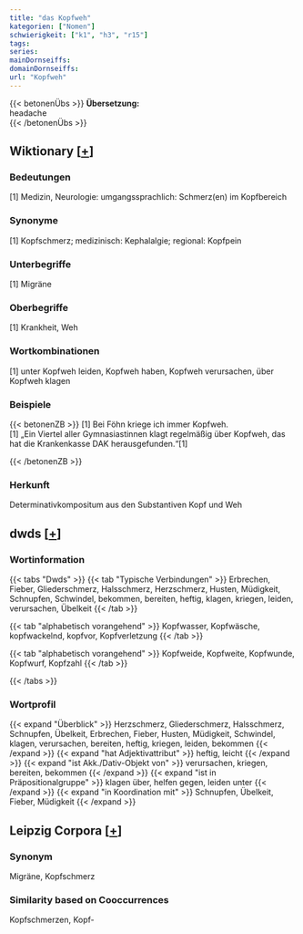 ```yaml
---
title: "das Kopfweh"
kategorien: ["Nomen"]
schwierigkeit: ["k1", "h3", "r15"]
tags:
series:
mainDornseiffs:
domainDornseiffs:
url: "Kopfweh"
---
```


{{< betonenÜbs >}}
**Übersetzung:**  
headache  
{{< /betonenÜbs >}}

## Wiktionary [[+](https://de.wiktionary.org/wiki/Kopfweh)]

### Bedeutungen
[1] Medizin, Neurologie: umgangssprachlich: Schmerz(en) im Kopfbereich  

### Synonyme
[1] Kopfschmerz; medizinisch: Kephalalgie; regional: Kopfpein  

### Unterbegriffe
[1] Migräne  

### Oberbegriffe
[1] Krankheit, Weh  

### Wortkombinationen
[1] unter Kopfweh leiden, Kopfweh haben, Kopfweh verursachen, über Kopfweh klagen  

### Beispiele
{{< betonenZB >}}
[1] Bei Föhn kriege ich immer Kopfweh.  
[1] „Ein Viertel aller Gymnasiastinnen klagt regelmäßig über Kopfweh, das hat die Krankenkasse DAK herausgefunden.“[1]  

{{< /betonenZB >}}
### Herkunft
Determinativkompositum aus den Substantiven Kopf und Weh  



## dwds [[+](https://www.dwds.de/wb/Kopfweh)]

### Wortinformation
{{< tabs "Dwds" >}}
{{< tab "Typische Verbindungen" >}}
Erbrechen, Fieber, Gliederschmerz, Halsschmerz, Herzschmerz, Husten, Müdigkeit, Schnupfen, Schwindel, bekommen, bereiten, heftig, klagen, kriegen, leiden, verursachen, Übelkeit
{{< /tab >}}

{{< tab "alphabetisch vorangehend" >}}
Kopfwasser, Kopfwäsche, kopfwackelnd, kopfvor, Kopfverletzung
{{< /tab >}}

{{< tab "alphabetisch vorangehend" >}}
Kopfweide, Kopfweite, Kopfwunde, Kopfwurf, Kopfzahl
{{< /tab >}}

{{< /tabs >}}

### Wortprofil
{{< expand "Überblick" >}} Herzschmerz, Gliederschmerz, Halsschmerz, Schnupfen, Übelkeit, Erbrechen, Fieber, Husten, Müdigkeit, Schwindel, klagen, verursachen, bereiten, heftig, kriegen, leiden, bekommen {{< /expand >}}
{{< expand "hat Adjektivattribut" >}} heftig, leicht {{< /expand >}}
{{< expand "ist Akk./Dativ-Objekt von" >}} verursachen, kriegen, bereiten, bekommen {{< /expand >}}
{{< expand "ist in Präpositionalgruppe" >}} klagen über, helfen gegen, leiden unter {{< /expand >}}
{{< expand "in Koordination mit" >}} Schnupfen, Übelkeit, Fieber, Müdigkeit {{< /expand >}}

## Leipzig Corpora [[+](https://corpora.uni-leipzig.de/en/res?word=Kopfweh&corpusId=deu_newscrawl-public_2018)]


### Synonym
Migräne, Kopfschmerz


### Similarity based on Cooccurrences
Kopfschmerzen, Kopf-

